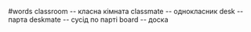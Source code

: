 #words 
classroom -- класна кімната
classmate -- однокласник
desk -- парта
deskmate -- сусід по парті
board -- доска